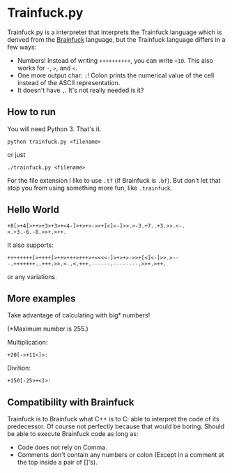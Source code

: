 # Trainfuck.py

Trainfuck.py is a interpreter that interprets the Trainfuck language which is derived from the
[Brainfuck](https://en.wikipedia.org/wiki/Brainfuck) language, but the Trainfuck
language differs in a few ways:

* Numbers! Instead of writing `++++++++++`, you can write `+10`. This also works
    for `-`, `>`, and `<`.
* One more output char: `:`! Colon prints the numerical value of the cell instead
    of the ASCII representation.
* It doesn't have `,`. It's not really needed is it?

## How to run

You will need Python 3. That's it.

```
python trainfuck.py <filename>
```
or just
```
./trainfuck.py <filename>
```

For the file extension I like to use `.tf` (if Brainfuck is `.bf`). But don't let
that stop you from using something more fun, like `.trainfuck`.

## Hello World

```
+8[>+4[>++>+3>+3>+<4-]>+>+>->>+[<]<-]>>.>-3.+7..+3.>>.<-.<.+3.-6.-8.>>+.>++.
```
It also supports:
```
++++++++[>++++[>++>+++>+++>+<<<<-]>+>+>->>+[<]<-]>>.>---.+++++++..+++.>>.<-.<.+++.------.--------.>>+.>++.
```
or any variations.

## More examples

Take advantage of calculating with big* numbers!

(*Maximum number is 255.)

Multiplication:
```
+20[->+11<]>:
```

Divition:
```
+150[-25>+<]>:
```

## Compatibility with Brainfuck

Trainfuck is to Brainfuck what C++ is to C: able to interpret the code of its predecessor. Of course not perfectly because that would be boring. Should be able to execute Brainfuck code as long as:

* Code does not rely on Comma.
* Comments don't contain any numbers or colon (Except in a comment at the top
    inside a pair of []'s).
